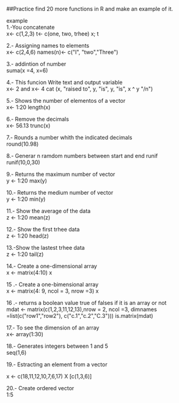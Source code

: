

##Practice find 20 more functions in R and make an example of it.

example  
1.-You concatenate  
x<- c(1,2,3)
t<- c(one, two, trhee)
x; t

2.- Assigning names to elements   
x<- c(2,4,6)
names(n)<-  c("I", "two","Three")

3.- addintion of number  
suma(x =4, x=6)


4.- This funcion Write text and output variable  
x<- 2
  and x<- 4
      cat (x, "raised to", y, "is", y, "is", x ^ y "/n")


5.- Shows the number of elementos of a vector  
x<-  1:20
    length(x)

6.- Remove the decimals  
x<-  56.13
   trunc(x)


7.- Rounds a number whith the indicated decimals   
round(10.98)

8.- Generar n ramdom numbers between start and end runif    
runif(10,0,30)

9.- Returns the maximum number of vector  
y <- 1:20
  max(y)


10.- Returns the medium number of vector  
y <- 1:20
  min(y)

11.- Show the average of the data  
z <- 1:20
  mean(z)

12.- Show the first trhee data  
z <- 1:20
  head(z)

13.-Show the lastest trhee data  
z <- 1:20
  tail(z)

14.- Create a one-dimensional array  
x <- matrix(4:10)
  x

15 .- Create a one-bimensional array  
x <- matrix(4: 9, ncol = 3, nrow =3)
  x

16 .- returns a boolean value true of falses if it is an array or not   
 mdat <- matrix(c(1,2,3,11,12,13),nrow = 2, ncol =3, dimnames =list(c("row1","row2"), c("c.1","c.2","C.3")))
    is.matrix(mdat)

17.- To see the dimension of an array  
x<- array(1:30)


18.- Generates integers between 1 and 5  
seq(1,6)

19.- Estracting an element from a vector   

x <- c(18,11,12,10,7,6,17)
    X [c(1,3,6)]

20.- Create ordered vector   
1:5